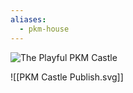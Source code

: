 ```yaml
---
aliases:
  - pkm-house
---
```


![The Playful PKM Castle](https://www.youtube.com/embed/X0AmZGQ_7z4)

![[PKM Castle Publish.svg]]